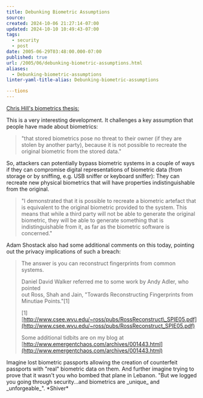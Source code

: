```yaml
---
title: Debunking Biometric Assumptions
source: 
created: 2024-10-06 21:27:14-07:00
updated: 2024-10-10 10:49:43-07:00
tags:
  - security
  - post
date: 2005-06-29T03:48:00.000-07:00
published: true
url: /2005/06/debunking-biometric-assumptions.html
aliases:
  - Debunking-biometric-assumptions
linter-yaml-title-alias: Debunking-biometric-assumptions

---tions
---
```



[Chris Hill's biometrics thesis:](http://chris.fornax.net/biometrics.html)  
  
This is a very interesting development. It challenges a key assumption that people have made about biometrics:  
  

> "that stored biometrics pose no threat to their owner (if they are stolen by another party), because it is not possible to recreate the original biometric from the stored data."  

  
  
So, attackers can potentially bypass biometric systems in a couple of ways if they can compromise digital representations of biometric data (from storage or by sniffing, e.g. USB sniffer or keyboard sniffer): They can recreate new physical biometrics that will have properties indistinguishable from the original.  
  

>   
> "I demonstrated that it is possible to recreate a biometric artefact that is equivalent to the original biometric provided to the system. This means that while a third party will not be able to generate the original biometric, they will be able to generate something that is indistinguishable from it, as far as the biometric software is concerned."  

  
  
Adam Shostack also had some additional comments on this today, pointing out the privacy implications of such a breach:  
  

>   
> The answer is you can reconstruct fingerprints from common systems.  
>   
> Daniel David Walker referred me to some work by Andy Adler, who pointed  
> out Ross, Shah and Jain, "Towards Reconstructing Fingerprints from  
> Minutiae Points."\[1\]  
>   
> \[1\] [http://www.csee.wvu.edu/~ross/pubs/RossReconstruct\_SPIE05.pdf](http://www.csee.wvu.edu/~ross/pubs/RossReconstruct_SPIE05.pdf)  
>   
> Some additional tidbits are on my blog at  
> [http://www.emergentchaos.com/archives/001443.html](http://www.emergentchaos.com/archives/001443.html)  

  
  
Imagine lost biometric passports allowing the creation of counterfeit passports with "real" biometric data on them. And further imagine trying to prove that it wasn't you who bombed that plane in Lebanon. "But we logged you going through security...and biometrics are \_unique\_ and \_unforgeable\_". \*Shiver\*